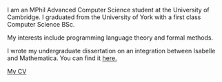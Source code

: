I am an MPhil Advanced Computer Science student at the University of Cambridge. I graduated from the University of York with a first class Computer Science BSc.

My interests include programming language theory and formal methods.

I wrote my undergraduate dissertation on an integration between Isabelle and Mathematica. You can find it [here.](./laursen2020.pdf)

[My CV](./CV.pdf)

